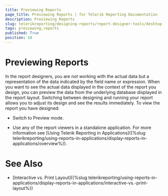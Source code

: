 ```yaml
---
title: Previewing Reports
page_title: Previewing Reports | for Telerik Reporting Documentation
description: Previewing Reports
slug: telerikreporting/designing-reports/report-designer-tools/desktop-designers/tools/previewing-reports
tags: previewing,reports
published: True
position: 18
---
```


# Previewing Reports



In the report designers, you are not working with the actual data      	  but a representation of the data indicated by the field name or expression. When you want to see the actual data      	  displayed in the context of the report you design, you can preview the data from the underlying      	  database displayed in the report layout. Switching between designing and running your report allows you to adjust      	  its design and see the results immediately. To view the report you have designed:     

* Switch to Preview mode.         

* Use any of the report viewers in a standalone application. For more information see [Using Telerik Reporting in Applications]({%slug telerikreporting/using-reports-in-applications/display-reports-in-applications/overview%}).         

# See Also


 * [Interactive vs. Print Layout]({%slug telerikreporting/using-reports-in-applications/display-reports-in-applications/interactive-vs.-print-layout%})
